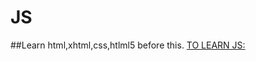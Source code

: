 # JS
##Learn html,xhtml,css,htlml5 before this.
[TO LEARN JS:](https://thenewboston.com/videos.php)
